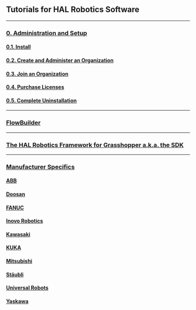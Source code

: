 ## Tutorials for HAL Robotics Software
---

### [0. Administration and Setup](Overview/0-Administration-and-Setup/Contents.md#0-administration-and-setup)

#### [0.1. Install](Overview/0-Administration-and-Setup/Contents.md#01-install)

#### [0.2. Create and Administer an Organization](Overview/0-Administration-and-Setup/Contents.md#02-create-and-administer-an-organization)

#### [0.3. Join an Organization](Overview/0-Administration-and-Setup/Contents.md#03-join-an-organization)

#### [0.4. Purchase Licenses](Overview/0-Administration-and-Setup/Contents.md#04-purchase-licenses)

#### [0.5. Complete Uninstallation](Overview/0-Administration-and-Setup/Contents.md#05-complete-uninstallation)

---

### [FlowBuilder](decode/Contents.md)

---

### [The HAL Robotics Framework for Grasshopper a.k.a. the SDK](Grasshopper/Contents.md)

---

### [Manufacturer Specifics](Manufacturers/Contents.md)

#### [ABB](Manufacturers/ABB/Contents.md)

#### [Doosan](Manufacturers/Doosan/Contents.md)

#### [FANUC](Manufacturers/FANUC/Contents.md)

#### [Inovo Robotics](Manufacturers/InovoRobotics/Contents.md)

#### [Kawasaki](Manufacturers/Kawaasaki/Contents.md)

#### [KUKA](Manufacturers/KUKA/Contents.md)

#### [Mitsubishi](Manufacturers/Mitsubishi/Contents.md)

#### [Stäubli](Manufacturers/Staubli/Contents.md)

#### [Universal Robots](Manufacturers/UniversalRobots/Contents.md)

#### [Yaskawa](Manufacturers/Yaskawa/Contents.md)